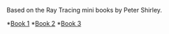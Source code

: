 Based on the Ray Tracing mini books by Peter Shirley.

*[Book 1](https://www.amazon.com/dp/B01B5AODD8/)
*[Book 2](https://www.amazon.com/dp/B01CO7PQ8C/)
*[Book 3](https://www.amazon.com/dp/B01DN58P8C/)
